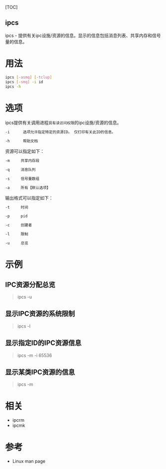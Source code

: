 [TOC]

ipcs
---

ipcs - 提供有关ipc设施/资源的信息。显示的信息包括消息列表、共享内存和信号量的信息。

# 用法
```bash
ipcs [-asmq] [-tclup]
ipcs [-smq] -i id
ipcs -h
```

# 选项
ipcs提供有关调用进程`具有读访问权限`的ipc设施/资源的信息。
```bash
-i      选项允许指定特定的资源ID。 仅打印有关此ID的信息。

-h      帮助文档
```

资源可以指定如下：
```bash
-m     共享内存段

-q     消息队列

-s     信号量数组

-a     所有【默认选项】
```

输出格式可以指定如下：
```bash
-t     时间

-p     pid

-c     创建者

-l     限制

-u     总览
```

# 示例
## IPC资源分配总览
> ipcs -u

## 显示IPC资源的系统限制
> ipcs -l

## 显示指定ID的IPC资源信息
> ipcs -m -i 65536

## 显示某类IPC资源的信息
> ipcs -m

# 相关
* ipcrm
* ipcmk

# 参考
* Linux man page
